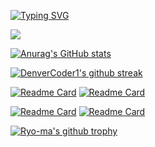 [![Typing SVG](https://readme-typing-svg.herokuapp.com/?lines=Hello+There!;My+name+is+Wayne+Kirimi;I+am+a+Full+Stack+Developer;Welcome+to+my+GitHub+page)](https://git.io/typing-svg)

![](https://komarev.com/ghpvc/?username=waynemorphic)


[![Anurag's GitHub stats](https://github-readme-stats.vercel.app/api?username=waynemorphic&show_icons=true&theme=merko)](https://github.com/anuraghazra/github-readme-stats) 

[![DenverCoder1's github streak](https://github-readme-streak-stats.herokuapp.com/?user=waynemorphic&theme=blue-green)](https://github.com/DenverCoder1/github-readme-streak-stats)


[![Readme Card](https://github-readme-stats.vercel.app/api/pin/?username=waynemorphic&repo=encode-decode-java&show_icons=true&theme=merko)](https://github.com/anuraghazra/github-readme-stats) [![Readme Card](https://github-readme-stats.vercel.app/api/pin/?username=waynemorphic&repo=github-search&show_icons=true&theme=merko)](https://github.com/anuraghazra/github-readme-stats)

[![Readme Card](https://github-readme-stats.vercel.app/api/pin/?username=waynemorphic&repo=my-pitch&show_icons=true&theme=merko)](https://github.com/anuraghazra/github-readme-stats) [![Readme Card](https://github-readme-stats.vercel.app/api/pin/?username=waynemorphic&repo=pizzeria&show_icons=true&theme=merko)](https://github.com/anuraghazra/github-readme-stats)

[![Ryo-ma's github trophy](https://github-profile-trophy.vercel.app/?username=waynemorphic&row=1)](https://github.com/ryo-ma/github-profile-trophy)
<!---
waynemorphic/waynemorphic is a ✨ special ✨ repository because its `README.md` (this file) appears on your GitHub profile.
You can click the Preview link to take a look at your changes.
--->
